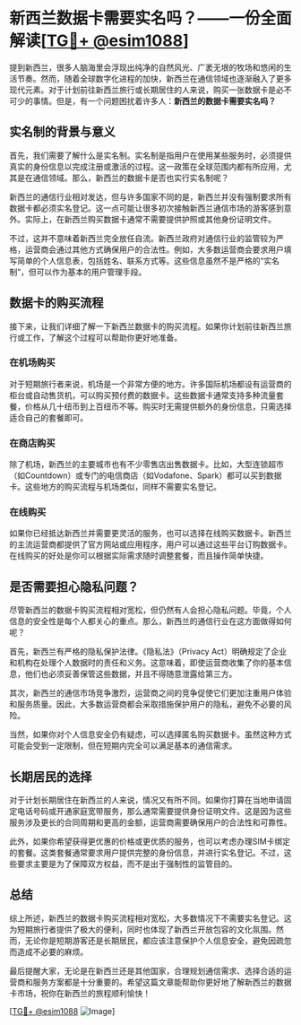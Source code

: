 # 新西兰数据卡需要实名吗？——一份全面解读[[TG💪+ @esim1088](https://t.me/s/esim1088)]

提到新西兰，很多人脑海里会浮现出纯净的自然风光、广袤无垠的牧场和悠闲的生活节奏。然而，随着全球数字化进程的加快，新西兰在通信领域也逐渐融入了更多现代元素。对于计划前往新西兰旅行或长期居住的人来说，购买一张数据卡是必不可少的事情。但是，有一个问题困扰着许多人：**新西兰的数据卡需要实名吗？**

## 实名制的背景与意义

首先，我们需要了解什么是实名制。实名制是指用户在使用某些服务时，必须提供真实的身份信息以完成注册或激活的过程。这一政策在全球范围内都有所应用，尤其是在通信领域。那么，新西兰的数据卡是否也实行实名制呢？

新西兰的通信行业相对发达，但与许多国家不同的是，新西兰并没有强制要求所有数据卡都必须实名登记。这一点可能让很多初次接触新西兰通信市场的游客感到意外。实际上，在新西兰购买数据卡通常不需要提供护照或其他身份证明文件。

不过，这并不意味着新西兰完全放任自流。新西兰政府对通信行业的监管较为严格，运营商会通过其他方式确保用户的合法性。例如，大多数运营商会要求用户填写简单的个人信息表，包括姓名、联系方式等。这些信息虽然不是严格的“实名制”，但可以作为基本的用户管理手段。

## 数据卡的购买流程

接下来，让我们详细了解一下新西兰数据卡的购买流程。如果你计划前往新西兰旅行或工作，了解这个过程可以帮助你更好地准备。

### 在机场购买

对于短期旅行者来说，机场是一个非常方便的地方。许多国际机场都设有运营商的柜台或自动售货机，可以购买预付费的数据卡。这些数据卡通常支持多种流量套餐，价格从几十纽币到上百纽币不等。购买时无需提供额外的身份信息，只需选择适合自己的套餐即可。

### 在商店购买

除了机场，新西兰的主要城市也有不少零售店出售数据卡。比如，大型连锁超市（如Countdown）或专门的电信商店（如Vodafone、Spark）都可以买到数据卡。这些地方的购买流程与机场类似，同样不需要实名登记。

### 在线购买

如果你已经抵达新西兰并需要更灵活的服务，也可以选择在线购买数据卡。新西兰的主流运营商都提供了官方网站或应用程序，用户可以通过这些平台订购数据卡。在线购买的好处是你可以根据实际需求随时调整套餐，而且操作简单快捷。

## 是否需要担心隐私问题？

尽管新西兰的数据卡购买流程相对宽松，但仍然有人会担心隐私问题。毕竟，个人信息的安全性是每个人都关心的重点。那么，新西兰的通信行业在这方面做得如何呢？

首先，新西兰有严格的隐私保护法律。《隐私法》（Privacy Act）明确规定了企业和机构在处理个人数据时的责任和义务。这意味着，即使运营商收集了你的基本信息，他们也必须妥善保管这些数据，并且不得随意泄露给第三方。

其次，新西兰的通信市场竞争激烈，运营商之间的竞争促使它们更加注重用户体验和服务质量。因此，大多数运营商都会采取措施保护用户的隐私，避免不必要的风险。

当然，如果你对个人信息安全仍有疑虑，可以选择匿名购买数据卡。虽然这种方式可能会受到一定限制，但在短期内完全可以满足基本的通信需求。

## 长期居民的选择

对于计划长期居住在新西兰的人来说，情况又有所不同。如果你打算在当地申请固定电话号码或开通家庭宽带服务，那么通常需要提供身份证明文件。这是因为这些服务涉及更长的合同周期和更高的金额，运营商需要确保用户的合法性和可靠性。

此外，如果你希望获得更优惠的价格或更优质的服务，也可以考虑办理SIM卡绑定的套餐。这类套餐通常要求用户提供完整的身份信息，并进行实名登记。不过，这些要求主要是为了保障双方权益，而不是出于强制性的监管目的。

## 总结

综上所述，新西兰的数据卡购买流程相对宽松，大多数情况下不需要实名登记。这为短期旅行者提供了极大的便利，同时也体现了新西兰开放包容的文化氛围。然而，无论你是短期游客还是长期居民，都应该注意保护个人信息安全，避免因疏忽而造成不必要的麻烦。

最后提醒大家，无论是在新西兰还是其他国家，合理规划通信需求、选择合适的运营商和服务方案都是十分重要的。希望这篇文章能帮助你更好地了解新西兰的数据卡市场，祝你在新西兰的旅程顺利愉快！

[[TG💪+ @esim1088](https://t.me/s/esim1088) ![Image](https://i.postimg.cc/4NQfJmqS/Snipaste-2025-05-13-00-14-12.png)]